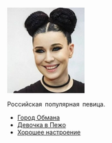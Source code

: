 ![](elka.jpg)

Российская популярная певица.

* [Город Обмана](Город%20Обмана)
* [Девочка в Пежо](Девочка%20в%20Пежо)
* [Хорошее настроение](Хорошее%20настроение)